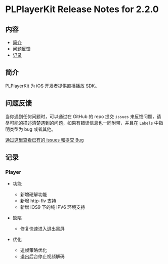 # PLPlayerKit Release Notes for 2.2.0

## 内容

- [简介](#简介)
- [问题反馈](#问题反馈)
- [记录](#记录)

## 简介

PLPlayerKit 为 iOS 开发者提供直播播放 SDK。

## 问题反馈

当你遇到任何问题时，可以通过在 GitHub 的 repo 提交 ```issues``` 来反馈问题，请尽可能的描述清楚遇到的问题，如果有错误信息也一同附带，并且在 ```Labels``` 中指明类型为 bug 或者其他。

[通过这里查看已有的 issues 和提交 Bug](https://github.com/pili-engineering/PLPlayerKit/issues)

## 记录

### Player

- 功能
  - 新增硬解功能
  - 新增 http-flv 支持
  - 新增 iOS9 下的纯 IPV6 环境支持

- 缺陷
  - 修复快速进入退出黑屏

- 优化
  - 追帧策略优化
  - 退出后台停止视频解码
